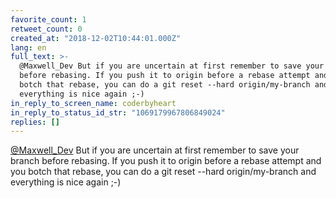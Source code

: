 ```yaml
---
favorite_count: 1
retweet_count: 0
created_at: "2018-12-02T10:44:01.000Z"
lang: en
full_text: >-
  @Maxwell_Dev But if you are uncertain at first remember to save your branch
  before rebasing. If you push it to origin before a rebase attempt and you
  botch that rebase, you can do a git reset --hard origin/my-branch and
  everything is nice again ;-)
in_reply_to_screen_name: coderbyheart
in_reply_to_status_id_str: "1069179967806849024"
replies: []
---
```


[@Maxwell_Dev](https://twitter.com/Maxwell_Dev) But if you are uncertain at
first remember to save your branch before rebasing. If you push it to origin
before a rebase attempt and you botch that rebase, you can do a git reset --hard
origin/my-branch and everything is nice again ;-)
